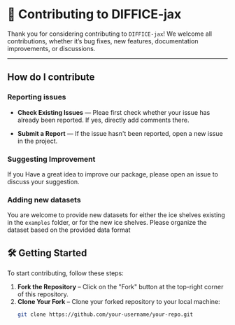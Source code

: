 # 📌 Contributing to DIFFICE-jax

Thank you for considering contributing to `DIFFICE-jax`! We welcome all contributions, whether it’s bug fixes, new features, documentation improvements, or discussions.

---
## How do I contribute

### Reporting issues

- **Check Existing Issues** — Pleae first check whether your issue has already been reported. If yes, directly add comments there.
  
- **Submit a Report** — If the issue hasn't been reported, open a new issue in the project.

### Suggesting Improvement

If you Have a great idea to improve our package, please open an issue to discuss your suggestion.

### Adding new datasets

You are welcome to provide new datasets for either the ice shelves existing in the `examples` folder, or for the new ice shelves. Please organize the dataset based on the provided data format

## 🛠 Getting Started

To start contributing, follow these steps:

1. **Fork the Repository** – Click on the "Fork" button at the top-right corner of this repository.
2. **Clone Your Fork** – Clone your forked repository to your local machine:
   ```sh
   git clone https://github.com/your-username/your-repo.git
